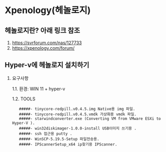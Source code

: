 Xpenology(헤놀로지)
=============

## 헤놀로지란? 아래 링크 참조 
   1. https://svrforum.com/nas/127733
   2. https://xpenology.com/forum/

## Hyper-v에 헤놀로지 설치하기 
  1. 요구사항
  
      1.1. 환경: WIN 11 + hyper-v
      
      1.2. TOOLS
       
            #####- tinycore-redpill.v0.4.5.img Native용 img 파일.
            #####- tinycore-redpill.v0.4.5.vmdk 가상화용 vmdk 파일.
            #####- starwindconverter.exe (Converting VM from VMware ESXi to Hyper-V ).
            #####- win32diskimager-1.0.0-install USB이미지 쓰기용 .
            #####- ssh 접근용 putty .
            #####- WinSCP-5.19.5-Setup 파일전송용.
            #####- IPScannerSetup_x64 ip찾기용 IPScanner.    
